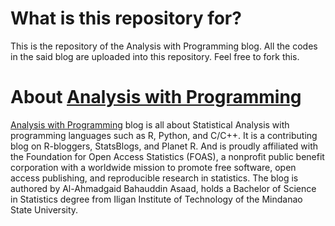 What is this repository for?
=============================
This is the repository of the Analysis with Programming blog. All the codes in the said blog are uploaded into this repository. Feel free to fork this.

About [Analysis with Programming](http://alstatr.blogspot.com/)
=============================
[Analysis with Programming](http://alstatr.blogspot.com/) blog is all about Statistical Analysis with programming languages such as R, Python, and C/C++. It is a contributing blog on R-bloggers, StatsBlogs, and Planet R. And is proudly affiliated with the Foundation for Open Access Statistics (FOAS), a nonprofit public benefit corporation with a worldwide mission to promote free software, open access publishing, and reproducible research in statistics. The blog is authored by Al-Ahmadgaid Bahauddin Asaad, holds a Bachelor of Science in Statistics degree from Iligan Institute of Technology of the Mindanao State University.

